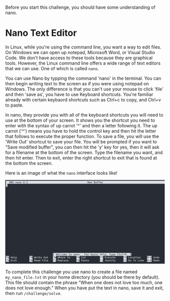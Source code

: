 Before you start this challenge, you should have some understanding of nano.

# Nano Text Editor

In Linux, while you're using the command line, you want a way to edit files. On Windows we can open up notepad, Microsoft Word, or Visual Studio Code. We don't have access to these tools because they are graphical tools. However, the Linux command line offers a wide range of text editors that we can use. One of which is called `nano`.

You can use Nano by typping the command 'nano' in the terminal. You can then begin writing text to the screen as if you were using notepad on Windows. The only difference is that you can't use your mouse to click 'file' and then 'save as', you have to use Keyboard shortcuts. You're familiar already with certain keybaord shortcuts such as Ctrl+c to copy, and Ctrl+v to paste.

In nano, they provide you with all of the keyboard shortcuts you will need to use at the bottom of your screen. It shows you the shortcut you need to enter with the syntax of up carrot '^' and then a letter following it. The up carrot ('^') means you have to hold the control key and then hit the letter that follows to execute the proper function. To save a file, you will use the 'Write Out' shortcut to save your file. You will be prompted if you want to "Save modified buffer", you can then hit the 'y' key for yes, then it will ask for a filename at the bottom of the screen. Type the filename you want, and then hit enter. Then to exit, enter the right shortcut to exit that is found at the bottom the screen.

Here is an image of what the `nano` interface looks like!

![Image of nano interface](./nano_screenshot.png)

To complete this challenge you use nano to create a file named `my_nano_file.txt` in your home directory (you should be there by default). This file should contain the phrase "When one does not love too much, one does not love enough." When you have put the text in nano, save it and exit, then run `/challenge/solve`.
